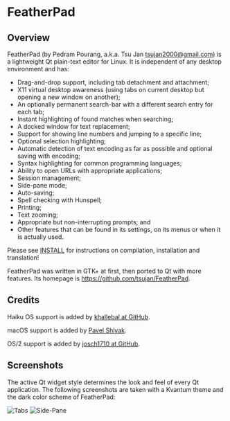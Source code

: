 # FeatherPad

## Overview

FeatherPad (by Pedram Pourang, a.k.a. Tsu Jan <tsujan2000@gmail.com>) is a lightweight Qt plain-text editor for Linux. It is independent of any desktop environment and has:

  * Drag-and-drop support, including tab detachment and attachment;
  * X11 virtual desktop awareness (using tabs on current desktop but opening a new window on another);
  * An optionally permanent search-bar with a different search entry for each tab;
  * Instant highlighting of found matches when searching;
  * A docked window for text replacement;
  * Support for showing line numbers and jumping to a specific line;
  * Optional selection highlighting;
  * Automatic detection of text encoding as far as possible and optional saving with encoding;
  * Syntax highlighting for common programming languages;
  * Ability to open URLs with appropriate applications;
  * Session management;
  * Side-pane mode;
  * Auto-saving;
  * Spell checking with Hunspell;
  * Printing;
  * Text zooming;
  * Appropriate but non-interrupting prompts; and
  * Other features that can be found in its settings, on its menus or when it is actually used.

Please see [INSTALL](INSTALL) for instructions on compilation, installation and translation!

FeatherPad was written in GTK+ at first, then ported to Qt with more features. Its homepage is <https://github.com/tsujan/FeatherPad>.

## Credits

Haiku OS support is added by [khallebal at GitHub](https://github.com/khallebal).

macOS support is added by [Pavel Shlyak](https://github.com/shlyakpavel).

OS/2 support is added by [josch1710 at GitHub](https://github.com/josch1710).

## Screenshots

The active Qt widget style determines the look and feel of every Qt application. The following screenshots are taken with a Kvantum theme and the dark color scheme of FeatherPad:

![Tabs](screenshots/Tabs.png?raw=true "Tabs")
![Side-Pane](screenshots/Side-Pane.png?raw=true "Side-Pane")
